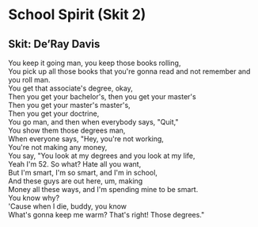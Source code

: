 # School Spirit (Skit 2)

## Skit: De’Ray Davis

You keep it going man, you keep those books rolling,  
You pick up all those books that you're gonna read and not remember and you roll man.  
You get that associate's degree, okay,  
Then you get your bachelor's, then you get your master's  
Then you get your master's master's,  
Then you get your doctrine,  
You go man, and then when everybody says, "Quit,"  
You show them those degrees man,  
When everyone says, "Hey, you're not working,  
You're not making any money,  
You say, "You look at my degrees and you look at my life,  
Yeah I'm 52. So what? Hate all you want,  
But I'm smart, I'm so smart, and I'm in school,  
And these guys are out here, um, making  
Money all these ways, and I'm spending mine to be smart.  
You know why?  
'Cause when I die, buddy, you know  
What's gonna keep me warm? That's right! Those degrees."
